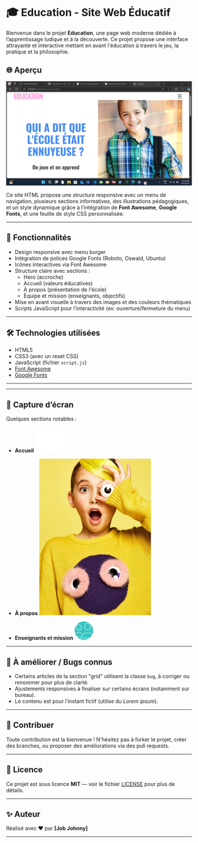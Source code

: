 # 🎓 Education - Site Web Éducatif

Bienvenue dans le projet **Education**, une page web moderne dédiée à l’apprentissage ludique et à la découverte. Ce projet propose une interface attrayante et interactive mettant en avant l'éducation à travers le jeu, la pratique et la philosophie.

## 🌐 Aperçu

![Aperçu](media/screenshot.png)

Ce site HTML propose une structure responsive avec un menu de navigation, plusieurs sections informatives, des illustrations pédagogiques, et un style dynamique grâce à l’intégration de **Font Awesome**, **Google Fonts**, et une feuille de style CSS personnalisée.

---

## 🚀 Fonctionnalités

- Design responsive avec menu burger
- Intégration de polices Google Fonts (Roboto, Oswald, Ubuntu)
- Icônes interactives via Font Awesome
- Structure claire avec sections :
  - Hero (accroche)
  - Accueil (valeurs éducatives)
  - À propos (présentation de l'école)
  - Équipe et mission (enseignants, objectifs)
- Mise en avant visuelle à travers des images et des couleurs thématiques
- Scripts JavaScript pour l’interactivité (ex: ouverture/fermeture du menu)

---

## 🛠️ Technologies utilisées

- HTML5
- CSS3 (avec un reset CSS)
- JavaScript (fichier `script.js`)
- [Font Awesome](https://fontawesome.com/)
- [Google Fonts](https://fonts.google.com/)

---


---

## 📸 Capture d’écran

Quelques sections notables :

- **Accueil**
  ![Accueil](media/Book.png)

- **À propos**
  ![À propos](media/download%202.png)

- **Enseignants et mission**
  ![Mission](media/Frame%201.png)

---

## 📌 À améliorer / Bugs connus

- Certains articles de la section "grid" utilisent la classe `bug`, à corriger ou renommer pour plus de clarté.
- Ajustements responsives à finaliser sur certains écrans (notamment sur bureau).
- Le contenu est pour l’instant fictif (utilise du *Lorem ipsum*).

---

## 🤝 Contribuer

Toute contribution est la bienvenue ! N'hésitez pas à forker le projet, créer des branches, ou proposer des améliorations via des pull requests.

---

## 📄 Licence

Ce projet est sous licence **MIT** — voir le fichier [LICENSE](LICENSE) pour plus de détails.

---

## ✨ Auteur

Réalisé avec ❤️ par **[Job Johnny]**

---




